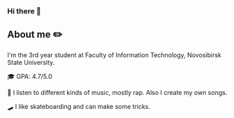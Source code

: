 ### Hi there 👋

## About me ✏️
I'm the 3rd year student at Faculty of Information Technology, Novosibirsk State University.

🎓 GPA: 4.7/5.0

🎤 I listen to different kinds of music, mostly rap. Also I create my own songs.

🛹 I like skateboarding and can make some tricks.

<!--
**mentalMint/mentalMint** is a ✨ _special_ ✨ repository because its `README.md` (this file) appears on your GitHub profile.

Here are some ideas to get you started:

- 🔭 I’m currently working on ...
- 🌱 I’m currently learning ...
- 👯 I’m looking to collaborate on ...
- 🤔 I’m looking for help with ...
- 💬 Ask me about ...
- 📫 How to reach me: ...
- 😄 Pronouns: ...
- ⚡ Fun fact: ...
-->
